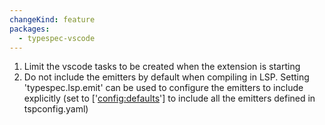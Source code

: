 ```yaml
---
changeKind: feature
packages:
  - typespec-vscode
---
```


1. Limit the vscode tasks to be created when the extension is starting
2. Do not include the emitters by default when compiling in LSP. Setting 'typespec.lsp.emit' can be used to configure the emitters to include explicitly (set to ['<config:defaults>'] to include all the emitters defined in tspconfig.yaml)
